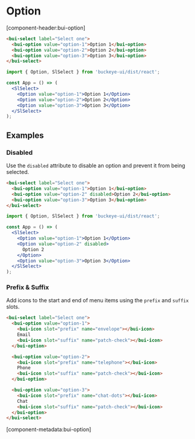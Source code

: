 # Option

[component-header:bui-option]

```html preview
<bui-select label="Select one">
  <bui-option value="option-1">Option 1</bui-option>
  <bui-option value="option-2">Option 2</bui-option>
  <bui-option value="option-3">Option 3</bui-option>
</bui-select>
```

```jsx react
import { Option, SlSelect } from 'buckeye-ui/dist/react';

const App = () => (
  <SlSelect>
    <Option value="option-1">Option 1</Option>
    <Option value="option-2">Option 2</Option>
    <Option value="option-3">Option 3</Option>
  </SlSelect>
);
```

## Examples

### Disabled

Use the `disabled` attribute to disable an option and prevent it from being selected.

```html preview
<bui-select label="Select one">
  <bui-option value="option-1">Option 1</bui-option>
  <bui-option value="option-2" disabled>Option 2</bui-option>
  <bui-option value="option-3">Option 3</bui-option>
</bui-select>
```

```jsx react
import { Option, SlSelect } from 'buckeye-ui/dist/react';

const App = () => (
  <SlSelect>
    <Option value="option-1">Option 1</Option>
    <Option value="option-2" disabled>
      Option 2
    </Option>
    <Option value="option-3">Option 3</Option>
  </SlSelect>
);
```

### Prefix & Suffix

Add icons to the start and end of menu items using the `prefix` and `suffix` slots.

```html preview
<bui-select label="Select one">
  <bui-option value="option-1">
    <bui-icon slot="prefix" name="envelope"></bui-icon>
    Email
    <bui-icon slot="suffix" name="patch-check"></bui-icon>
  </bui-option>

  <bui-option value="option-2">
    <bui-icon slot="prefix" name="telephone"></bui-icon>
    Phone
    <bui-icon slot="suffix" name="patch-check"></bui-icon>
  </bui-option>

  <bui-option value="option-3">
    <bui-icon slot="prefix" name="chat-dots"></bui-icon>
    Chat
    <bui-icon slot="suffix" name="patch-check"></bui-icon>
  </bui-option>
</bui-select>
```

[component-metadata:bui-option]
